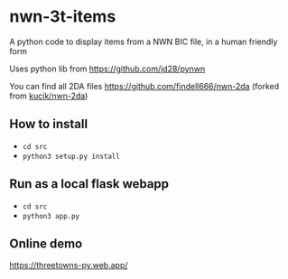 # nwn-3t-items
A python code to display items from a NWN BIC file, in a human friendly form

Uses python lib from https://github.com/jd28/pynwn

You can find all 2DA files https://github.com/findell666/nwn-2da (forked from [kucik/nwn-2da](https://github.com/kucik/nwn-2da))


## How to install

- `cd src`
- `python3 setup.py install`

## Run as a local flask webapp
- `cd src`
- `python3 app.py`

## Online demo

https://threetowns-py.web.app/
